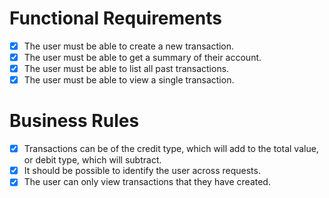 # Functional Requirements

- [x] The user must be able to create a new transaction.
- [x] The user must be able to get a summary of their account.
- [x] The user must be able to list all past transactions.
- [x] The user must be able to view a single transaction.

# Business Rules
- [x] Transactions can be of the credit type, which will add to the total value, or debit type, which will subtract.
- [x] It should be possible to identify the user across requests.
- [x] The user can only view transactions that they have created.
